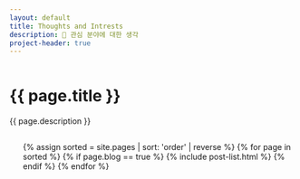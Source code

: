 ```yaml
---
layout: default
title: Thoughts and Intrests
description: 🤔 관심 분야에 대한 생각
project-header: true
---
```

<div class='o-grid'>
    <div class='o-grid__col o-grid__col--full'>
        <div class='o-grid__head o-grid__head--full'>
            <hr style='visibility:hidden'>
                <h1 class='c-page__title'>{{ page.title }}</h1>
                <p class='c-page__subtitle'>{{ page.description }}</p>
            <hr style='visibility:hidden'>
        </div>
        <ul class='c-list'>
            {% assign sorted = site.pages | sort: 'order' | reverse %}
            {% for page in sorted %}
                {% if page.blog == true %}
                    {% include post-list.html %}
                {% endif %}
            {% endfor %}
        </ul>
    </div>
</div>